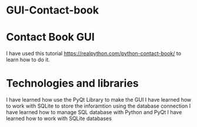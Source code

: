 # GUI-Contact-book

# Contact Book GUI 
I have used this tutorial https://realpython.com/python-contact-book/ to learn how to do it.

# Technologies and libraries 
I have learned how use the PyQt Library to make the GUI
I have learned how to work with SQLite to store the inforamtion using the database connection
I have learned how to manage SQL database with Python and PyQt
I have learned how to work with SQLite databases
